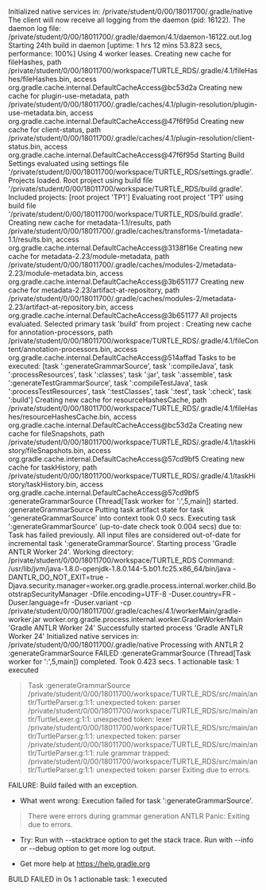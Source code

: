 Initialized native services in: /private/student/0/00/18011700/.gradle/native
The client will now receive all logging from the daemon (pid: 16122). The daemon log file: /private/student/0/00/18011700/.gradle/daemon/4.1/daemon-16122.out.log
Starting 24th build in daemon [uptime: 1 hrs 12 mins 53.823 secs, performance: 100%]
Using 4 worker leases.
Creating new cache for fileHashes, path /private/student/0/00/18011700/workspace/TURTLE_RDS/.gradle/4.1/fileHashes/fileHashes.bin, access org.gradle.cache.internal.DefaultCacheAccess@bc53d2a
Creating new cache for plugin-use-metadata, path /private/student/0/00/18011700/.gradle/caches/4.1/plugin-resolution/plugin-use-metadata.bin, access org.gradle.cache.internal.DefaultCacheAccess@47f6f95d
Creating new cache for client-status, path /private/student/0/00/18011700/.gradle/caches/4.1/plugin-resolution/client-status.bin, access org.gradle.cache.internal.DefaultCacheAccess@47f6f95d
Starting Build
Settings evaluated using settings file '/private/student/0/00/18011700/workspace/TURTLE_RDS/settings.gradle'.
Projects loaded. Root project using build file '/private/student/0/00/18011700/workspace/TURTLE_RDS/build.gradle'.
Included projects: [root project 'TP1']
Evaluating root project 'TP1' using build file '/private/student/0/00/18011700/workspace/TURTLE_RDS/build.gradle'.
Creating new cache for metadata-1.1/results, path /private/student/0/00/18011700/.gradle/caches/transforms-1/metadata-1.1/results.bin, access org.gradle.cache.internal.DefaultCacheAccess@3138f16e
Creating new cache for metadata-2.23/module-metadata, path /private/student/0/00/18011700/.gradle/caches/modules-2/metadata-2.23/module-metadata.bin, access org.gradle.cache.internal.DefaultCacheAccess@3b651177
Creating new cache for metadata-2.23/artifact-at-repository, path /private/student/0/00/18011700/.gradle/caches/modules-2/metadata-2.23/artifact-at-repository.bin, access org.gradle.cache.internal.DefaultCacheAccess@3b651177
All projects evaluated.
Selected primary task 'build' from project :
Creating new cache for annotation-processors, path /private/student/0/00/18011700/workspace/TURTLE_RDS/.gradle/4.1/fileContent/annotation-processors.bin, access org.gradle.cache.internal.DefaultCacheAccess@514affad
Tasks to be executed: [task ':generateGrammarSource', task ':compileJava', task ':processResources', task ':classes', task ':jar', task ':assemble', task ':generateTestGrammarSource', task ':compileTestJava', task ':processTestResources', task ':testClasses', task ':test', task ':check', task ':build']
Creating new cache for resourceHashesCache, path /private/student/0/00/18011700/workspace/TURTLE_RDS/.gradle/4.1/fileHashes/resourceHashesCache.bin, access org.gradle.cache.internal.DefaultCacheAccess@bc53d2a
Creating new cache for fileSnapshots, path /private/student/0/00/18011700/workspace/TURTLE_RDS/.gradle/4.1/taskHistory/fileSnapshots.bin, access org.gradle.cache.internal.DefaultCacheAccess@57cd9bf5
Creating new cache for taskHistory, path /private/student/0/00/18011700/workspace/TURTLE_RDS/.gradle/4.1/taskHistory/taskHistory.bin, access org.gradle.cache.internal.DefaultCacheAccess@57cd9bf5
:generateGrammarSource (Thread[Task worker for ':',5,main]) started.
:generateGrammarSource
Putting task artifact state for task ':generateGrammarSource' into context took 0.0 secs.
Executing task ':generateGrammarSource' (up-to-date check took 0.004 secs) due to:
  Task has failed previously.
All input files are considered out-of-date for incremental task ':generateGrammarSource'.
Starting process 'Gradle ANTLR Worker 24'. Working directory: /private/student/0/00/18011700/workspace/TURTLE_RDS Command: /usr/lib/jvm/java-1.8.0-openjdk-1.8.0.144-5.b01.fc25.x86_64/bin/java -DANTLR_DO_NOT_EXIT=true -Djava.security.manager=worker.org.gradle.process.internal.worker.child.BootstrapSecurityManager -Dfile.encoding=UTF-8 -Duser.country=FR -Duser.language=fr -Duser.variant -cp /private/student/0/00/18011700/.gradle/caches/4.1/workerMain/gradle-worker.jar worker.org.gradle.process.internal.worker.GradleWorkerMain 'Gradle ANTLR Worker 24'
Successfully started process 'Gradle ANTLR Worker 24'
Initialized native services in: /private/student/0/00/18011700/.gradle/native
Processing with ANTLR 2
:generateGrammarSource FAILED
:generateGrammarSource (Thread[Task worker for ':',5,main]) completed. Took 0.423 secs.
1 actionable task: 1 executed

> Task :generateGrammarSource
/private/student/0/00/18011700/workspace/TURTLE_RDS/src/main/antlr/TurtleParser.g:1:1: unexpected token: parser
/private/student/0/00/18011700/workspace/TURTLE_RDS/src/main/antlr/TurtleLexer.g:1:1: unexpected token: lexer
/private/student/0/00/18011700/workspace/TURTLE_RDS/src/main/antlr/TurtleParser.g:1:1: unexpected token: parser
/private/student/0/00/18011700/workspace/TURTLE_RDS/src/main/antlr/TurtleParser.g:1:1: rule grammar trapped:
/private/student/0/00/18011700/workspace/TURTLE_RDS/src/main/antlr/TurtleParser.g:1:1: unexpected token: parser
Exiting due to errors.


FAILURE: Build failed with an exception.

* What went wrong:
Execution failed for task ':generateGrammarSource'.
> There were errors during grammar generation
   > ANTLR Panic: Exiting due to errors.

* Try:
Run with --stacktrace option to get the stack trace. Run with --info or --debug option to get more log output.

* Get more help at https://help.gradle.org

BUILD FAILED in 0s
1 actionable task: 1 executed

